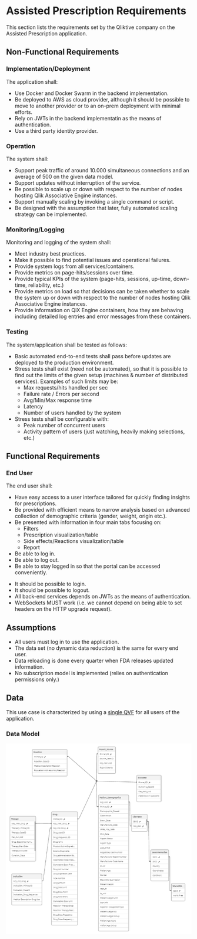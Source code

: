 # Assisted Prescription Requirements

This section lists the requirements set by the Qliktive company on the Assisted Prescription application.

## Non-Functional Requirements

### Implementation/Deployment

The application shall:

- Use Docker and Docker Swarm in the backend implementation.
- Be deployed to AWS as cloud provider, although it should be possible to move to another provider or to an on-prem
  deployment with minimal efforts.
- Rely on JWTs in the backend implementatin as the means of authentication.
- Use a third party identity provider.

### Operation

The system shall:

- Support peak traffic of around 10.000 simultaneous connections and an average of 500 on the given
  data model.
- Support updates without interruption of the service.
- Be possible to scale up or down with respect to the number of nodes hosting Qlik Associative Engine instances.
- Support manually scaling by invoking a single command or script.
- Be designed with the assumption that later, fully automated scaling strategy can be implemented.

### Monitoring/Logging

Monitoring and logging of the system shall:

- Meet industry best practices.
- Make it possible to find potential issues and operational failures.
- Provide system logs from all services/containers.
- Provide metrics on page-hits/sessions over time.
- Provide typical KPIs of the system (page-hits, sessions, up-time, down-time, reliability, etc.)
- Provide metrics on load so that decisions can be taken whether to scale the system up or down with respect to the
  number of nodes hosting Qlik Associative Engine instances.
- Provide information on QiX Engine containers, how they are behaving including detailed log entries and error messages from
  these containers.

### Testing

The system/application shall be tested as follows:

- Basic automated end-to-end tests shall pass before updates are deployed to the production environment.
- Stress tests shall exist (need not be automated), so that it is possible to find out the limits of the given setup
  (machines & number of distributed services). Examples of such limits may be:
  - Max requests/hits handled per sec
  - Failure rate / Errors per second
  - Avg/Min/Max response time
  - Latency
  - Number of users handled by the system
- Stress tests shall be configurable with:
  - Peak number of concurrent users
  - Activity pattern of users (just watching, heavily making selections, etc.)

## Functional Requirements

### End User

The end user shall:

- Have easy access to a user interface tailored for quickly finding insights for prescriptions.
- Be provided with efficient means to narrow analysis based on advanced collection of demographic criteria (gender,
  weight, origin etc.).
- Be presented with information in four main tabs focusing on:
  - Filters
  - Prescription visualization/table
  - Side effects/Reactions visualization/table
  - Report
- Be able to log in.
- Be able to log out.
- Be able to stay logged in so that the portal can be accessed conveniently.



* It should be possible to login.
* It should be possible to logout.
* All back-end services depends on JWTs as the means of authentication.
* WebSockets MUST work (i.e. we cannot depend on being able to set headers on the HTTP upgrade request).



## Assumptions

- All users must log in to use the application.
- The data set (no dynamic data reduction) is the same for every end user.
- Data reloading is done every quarter when FDA releases updated information.
- No subscription model is implemented (relies on authentication permissions only.)

## Data

This use case is characterized by using a
[single QVF](https://github.com/qlik-oss/core-assisted-prescription/blob/master/data/doc/drugcases.qvf) for all users
of the application.

### Data Model

![Data model](./images/data-model.png)
